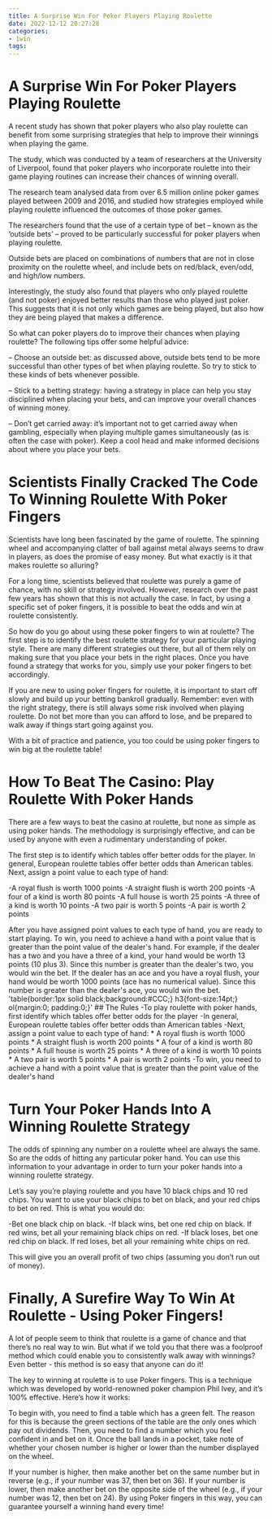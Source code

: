 ```yaml
---
title: A Surprise Win For Poker Players Playing Roulette
date: 2022-12-12 20:27:28
categories:
- 1win
tags:
---
```



#  A Surprise Win For Poker Players Playing Roulette

A recent study has shown that poker players who also play roulette can benefit from some surprising strategies that help to improve their winnings when playing the game.

The study, which was conducted by a team of researchers at the University of Liverpool, found that poker players who incorporate roulette into their game playing routines can increase their chances of winning overall.

The research team analysed data from over 6.5 million online poker games played between 2009 and 2016, and studied how strategies employed while playing roulette influenced the outcomes of those poker games.

The researchers found that the use of a certain type of bet – known as the ‘outside bets’ – proved to be particularly successful for poker players when playing roulette.

Outside bets are placed on combinations of numbers that are not in close proximity on the roulette wheel, and include bets on red/black, even/odd, and high/low numbers.

Interestingly, the study also found that players who only played roulette (and not poker) enjoyed better results than those who played just poker. This suggests that it is not only which games are being played, but also how they are being played that makes a difference.

So what can poker players do to improve their chances when playing roulette? The following tips offer some helpful advice:

– Choose an outside bet: as discussed above, outside bets tend to be more successful than other types of bet when playing roulette. So try to stick to these kinds of bets whenever possible.

– Stick to a betting strategy: having a strategy in place can help you stay disciplined when placing your bets, and can improve your overall chances of winning money.

– Don’t get carried away: it’s important not to get carried away when gambling, especially when playing multiple games simultaneously (as is often the case with poker). Keep a cool head and make informed decisions about where you place your bets.

#  Scientists Finally Cracked The Code To Winning Roulette With Poker Fingers

Scientists have long been fascinated by the game of roulette. The spinning wheel and accompanying clatter of ball against metal always seems to draw in players, as does the promise of easy money. But what exactly is it that makes roulette so alluring?

For a long time, scientists believed that roulette was purely a game of chance, with no skill or strategy involved. However, research over the past few years has shown that this is not actually the case. In fact, by using a specific set of poker fingers, it is possible to beat the odds and win at roulette consistently.

So how do you go about using these poker fingers to win at roulette? The first step is to identify the best roulette strategy for your particular playing style. There are many different strategies out there, but all of them rely on making sure that you place your bets in the right places. Once you have found a strategy that works for you, simply use your poker fingers to bet accordingly.

If you are new to using poker fingers for roulette, it is important to start off slowly and build up your betting bankroll gradually. Remember: even with the right strategy, there is still always some risk involved when playing roulette. Do not bet more than you can afford to lose, and be prepared to walk away if things start going against you.

With a bit of practice and patience, you too could be using poker fingers to win big at the roulette table!

#  How To Beat The Casino: Play Roulette With Poker Hands

There are a few ways to beat the casino at roulette, but none as simple as using poker hands. The methodology is surprisingly effective, and can be used by anyone with even a rudimentary understanding of poker.

The first step is to identify which tables offer better odds for the player. In general, European roulette tables offer better odds than American tables. Next, assign a point value to each type of hand:

-A royal flush is worth 1000 points
-A straight flush is worth 200 points
-A four of a kind is worth 80 points
-A full house is worth 25 points
-A three of a kind is worth 10 points
-A two pair is worth 5 points
-A pair is worth 2 points

After you have assigned point values to each type of hand, you are ready to start playing. To win, you need to achieve a hand with a point value that is greater than the point value of the dealer's hand. For example, if the dealer has a two and you have a three of a kind, your hand would be worth 13 points (10 plus 3). Since this number is greater than the dealer's two, you would win the bet. If the dealer has an ace and you have a royal flush, your hand would be worth 1000 points (ace has no numerical value). Since this number is greater than the dealer's ace, you would win the bet.
'table{border:1px solid black;background:#CCC;} h3{font-size:14pt;} ol{margin:0; padding:0;}' ## The Rules -To play roulette with poker hands, first identify which tables offer better odds for the player -In general, European roulette tables offer better odds than American tables -Next, assign a point value to each type of hand: * A royal flush is worth 1000 points * A straight flush is worth 200 points * A four of a kind is worth 80 points * A full house is worth 25 points * A three of a kind is worth 10 points * A two pair is worth 5 points * A pair is worth 2 points -To win, you need to achieve a hand with a point value that is greater than the point value of the dealer's hand

#  Turn Your Poker Hands Into A Winning Roulette Strategy

The odds of spinning any number on a roulette wheel are always the same. So are the odds of hitting any particular poker hand. You can use this information to your advantage in order to turn your poker hands into a winning roulette strategy.

Let’s say you’re playing roulette and you have 10 black chips and 10 red chips. You want to use your black chips to bet on black, and your red chips to bet on red. This is what you would do:

-Bet one black chip on black.
-If black wins, bet one red chip on black. If red wins, bet all your remaining black chips on red.
-If black loses, bet one red chip on black. If red loses, bet all your remaining white chips on red.

This will give you an overall profit of two chips (assuming you don’t run out of money).

#  Finally, A Surefire Way To Win At Roulette - Using Poker Fingers!

A lot of people seem to think that roulette is a game of chance and that there’s no real way to win. But what if we told you that there was a foolproof method which could enable you to consistently walk away with winnings? Even better - this method is so easy that anyone can do it!

The key to winning at roulette is to use Poker fingers. This is a technique which was developed by world-renowned poker champion Phil Ivey, and it’s 100% effective. Here’s how it works:

To begin with, you need to find a table which has a green felt. The reason for this is because the green sections of the table are the only ones which pay out dividends. Then, you need to find a number which you feel confident in and bet on it. Once the ball lands in a pocket, take note of whether your chosen number is higher or lower than the number displayed on the wheel.

If your number is higher, then make another bet on the same number but in reverse (e.g., if your number was 37, then bet on 36). If your number is lower, then make another bet on the opposite side of the wheel (e.g., if your number was 12, then bet on 24). By using Poker fingers in this way, you can guarantee yourself a winning hand every time!